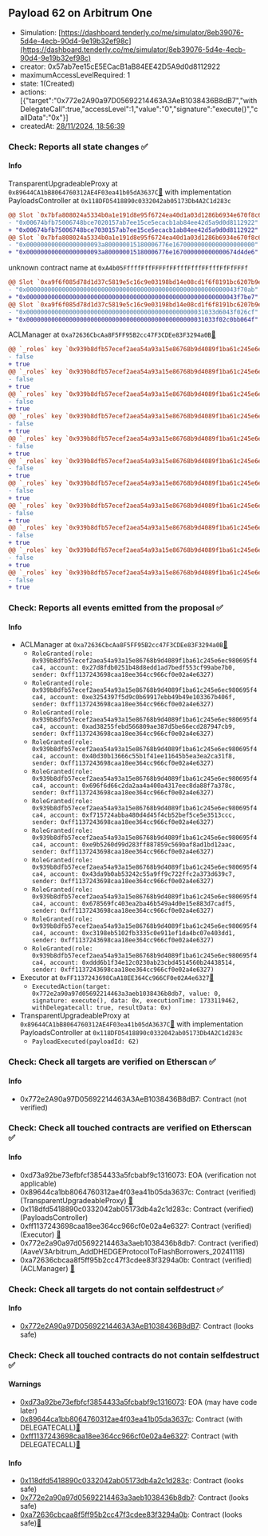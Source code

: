 ## Payload 62 on Arbitrum One

- Simulation: [https://dashboard.tenderly.co/me/simulator/8eb39076-5d4e-4ecb-90d4-9e19b32ef98c](https://dashboard.tenderly.co/me/simulator/8eb39076-5d4e-4ecb-90d4-9e19b32ef98c)
- creator: 0x57ab7ee15cE5ECacB1aB84EE42D5A9d0d8112922
- maximumAccessLevelRequired: 1
- state: 1(Created)
- actions: [{"target":"0x772e2A90a97D05692214463A3AeB1038436B8dB7","withDelegateCall":true,"accessLevel":1,"value":"0","signature":"execute()","callData":"0x"}]
- createdAt: [28/11/2024, 18:56:39](https://arbiscan.io/tx/0xf72af414452e266b032d11ca3ae1eec1d6197aebe95655b3847c3e16081fc98c)

### Check: Reports all state changes :white_check_mark:

#### Info


TransparentUpgradeableProxy at `0x89644CA1bB8064760312AE4F03ea41b05dA3637C`[:ghost:](https://github.com/bgd-labs/aave-address-book "GovernanceV3Arbitrum.PAYLOADS_CONTROLLER") with implementation PayloadsController at `0x118DFD5418890c0332042ab05173Db4A2C1d283c`
```diff
@@ Slot `0x7bfa808024a5334b0a1e191d8e95f6724ea40d1a03d1286b6934e670f8c6924b` @@
- "0x00674bfb75006748bce7020157ab7ee15ce5ecacb1ab84ee42d5a9d0d8112922"
+ "0x00674bfb75006748bce7030157ab7ee15ce5ecacb1ab84ee42d5a9d0d8112922"
@@ Slot `0x7bfa808024a5334b0a1e191d8e95f6724ea40d1a03d1286b6934e670f8c6924c` @@
- "0x000000000000000000093a800000015180006776e16700000000000000000000"
+ "0x000000000000000000093a800000015180006776e167000000000000674d4de6"
```

unknown contract name at `0xA4b05FffffFffFFFFfFFfffFfffFFfffFfFfFFFf`
```diff
@@ Slot `0xa9f6f085d78d1d37c5819e5c16c9e03198bd14e08cd1f6f8191bc6207b9e9706` @@
- "0x00000000000000000000000000000000000000000000000000000000043f70ab"
+ "0x00000000000000000000000000000000000000000000000000000000043f7be7"
@@ Slot `0xa9f6f085d78d1d37c5819e5c16c9e03198bd14e08cd1f6f8191bc6207b9e970b` @@
- "0x00000000000000000000000000000000000000000000000031033d6043f026cf"
+ "0x00000000000000000000000000000000000000000000000031033f02c0bb064f"
```

ACLManager at `0xa72636CbcAa8F5FF95B2cc47F3CDEe83F3294a0B`[:ghost:](https://github.com/bgd-labs/aave-address-book "AaveV3Arbitrum.ACL_MANAGER")
```diff
@@ `_roles` key `0x939b8dfb57ecef2aea54a93a15e86768b9d4089f1ba61c245e6ec980695f4ca4.members.0x27d8fdb0251b48d8edd1ad7bedf553cf99abe7b0` @@
- false
+ true
@@ `_roles` key `0x939b8dfb57ecef2aea54a93a15e86768b9d4089f1ba61c245e6ec980695f4ca4.members.0x40d30b13666c55b1f41ee11645b5ea3ea2ca31f8` @@
- false
+ true
@@ `_roles` key `0x939b8dfb57ecef2aea54a93a15e86768b9d4089f1ba61c245e6ec980695f4ca4.members.0x43da9b0ab53242c55a9ff9c722ffc2a373d639c7` @@
- false
+ true
@@ `_roles` key `0x939b8dfb57ecef2aea54a93a15e86768b9d4089f1ba61c245e6ec980695f4ca4.members.0x678569fc403ea2ba46b549a4d0e15e883d7cadf5` @@
- false
+ true
@@ `_roles` key `0x939b8dfb57ecef2aea54a93a15e86768b9d4089f1ba61c245e6ec980695f4ca4.members.0x696f6d66c2da2aa4a400a4317eec8da88f7a378c` @@
- false
+ true
@@ `_roles` key `0x939b8dfb57ecef2aea54a93a15e86768b9d4089f1ba61c245e6ec980695f4ca4.members.0xad38255febd566809ae387d5be66ecd287947cb9` @@
- false
+ true
@@ `_roles` key `0x939b8dfb57ecef2aea54a93a15e86768b9d4089f1ba61c245e6ec980695f4ca4.members.0xc3198eb5102fb3335c0e911ef1da4bc07e403dd1` @@
- false
+ true
@@ `_roles` key `0x939b8dfb57ecef2aea54a93a15e86768b9d4089f1ba61c245e6ec980695f4ca4.members.0xddd6b1f34e12c0230ab23cbd4514560b24438514` @@
- false
+ true
@@ `_roles` key `0x939b8dfb57ecef2aea54a93a15e86768b9d4089f1ba61c245e6ec980695f4ca4.members.0xe3254397f5d9c0b69917ebb49b49e103367b406f` @@
- false
+ true
@@ `_roles` key `0x939b8dfb57ecef2aea54a93a15e86768b9d4089f1ba61c245e6ec980695f4ca4.members.0xe9b5260d99d283ff887859c569baf8ad1bd12aac` @@
- false
+ true
@@ `_roles` key `0x939b8dfb57ecef2aea54a93a15e86768b9d4089f1ba61c245e6ec980695f4ca4.members.0xf715724abba480d4d45f4cb52bef5ce5e3513ccc` @@
- false
+ true
```


### Check: Reports all events emitted from the proposal :white_check_mark:

#### Info

- ACLManager at `0xa72636CbcAa8F5FF95B2cc47F3CDEe83F3294a0B`[:ghost:](https://github.com/bgd-labs/aave-address-book "AaveV3Arbitrum.ACL_MANAGER")
  - `RoleGranted(role: 0x939b8dfb57ecef2aea54a93a15e86768b9d4089f1ba61c245e6ec980695f4ca4, account: 0x27d8fdb0251b48d8edd1ad7bedf553cf99abe7b0, sender: 0xff1137243698caa18ee364cc966cf0e02a4e6327)`
  - `RoleGranted(role: 0x939b8dfb57ecef2aea54a93a15e86768b9d4089f1ba61c245e6ec980695f4ca4, account: 0xe3254397f5d9c0b69917ebb49b49e103367b406f, sender: 0xff1137243698caa18ee364cc966cf0e02a4e6327)`
  - `RoleGranted(role: 0x939b8dfb57ecef2aea54a93a15e86768b9d4089f1ba61c245e6ec980695f4ca4, account: 0xad38255febd566809ae387d5be66ecd287947cb9, sender: 0xff1137243698caa18ee364cc966cf0e02a4e6327)`
  - `RoleGranted(role: 0x939b8dfb57ecef2aea54a93a15e86768b9d4089f1ba61c245e6ec980695f4ca4, account: 0x40d30b13666c55b1f41ee11645b5ea3ea2ca31f8, sender: 0xff1137243698caa18ee364cc966cf0e02a4e6327)`
  - `RoleGranted(role: 0x939b8dfb57ecef2aea54a93a15e86768b9d4089f1ba61c245e6ec980695f4ca4, account: 0x696f6d66c2da2aa4a400a4317eec8da88f7a378c, sender: 0xff1137243698caa18ee364cc966cf0e02a4e6327)`
  - `RoleGranted(role: 0x939b8dfb57ecef2aea54a93a15e86768b9d4089f1ba61c245e6ec980695f4ca4, account: 0xf715724abba480d4d45f4cb52bef5ce5e3513ccc, sender: 0xff1137243698caa18ee364cc966cf0e02a4e6327)`
  - `RoleGranted(role: 0x939b8dfb57ecef2aea54a93a15e86768b9d4089f1ba61c245e6ec980695f4ca4, account: 0xe9b5260d99d283ff887859c569baf8ad1bd12aac, sender: 0xff1137243698caa18ee364cc966cf0e02a4e6327)`
  - `RoleGranted(role: 0x939b8dfb57ecef2aea54a93a15e86768b9d4089f1ba61c245e6ec980695f4ca4, account: 0x43da9b0ab53242c55a9ff9c722ffc2a373d639c7, sender: 0xff1137243698caa18ee364cc966cf0e02a4e6327)`
  - `RoleGranted(role: 0x939b8dfb57ecef2aea54a93a15e86768b9d4089f1ba61c245e6ec980695f4ca4, account: 0x678569fc403ea2ba46b549a4d0e15e883d7cadf5, sender: 0xff1137243698caa18ee364cc966cf0e02a4e6327)`
  - `RoleGranted(role: 0x939b8dfb57ecef2aea54a93a15e86768b9d4089f1ba61c245e6ec980695f4ca4, account: 0xc3198eb5102fb3335c0e911ef1da4bc07e403dd1, sender: 0xff1137243698caa18ee364cc966cf0e02a4e6327)`
  - `RoleGranted(role: 0x939b8dfb57ecef2aea54a93a15e86768b9d4089f1ba61c245e6ec980695f4ca4, account: 0xddd6b1f34e12c0230ab23cbd4514560b24438514, sender: 0xff1137243698caa18ee364cc966cf0e02a4e6327)`
- Executor at `0xFF1137243698CaA18EE364Cc966CF0e02A4e6327`[:ghost:](https://github.com/bgd-labs/aave-address-book "AaveV3Arbitrum.ACL_ADMIN, GovernanceV3Arbitrum.EXECUTOR_LVL_1")
  - `ExecutedAction(target: 0x772e2a90a97d05692214463a3aeb1038436b8db7, value: 0, signature: execute(), data: 0x, executionTime: 1733119462, withDelegatecall: true, resultData: 0x)`
- TransparentUpgradeableProxy at `0x89644CA1bB8064760312AE4F03ea41b05dA3637C`[:ghost:](https://github.com/bgd-labs/aave-address-book "GovernanceV3Arbitrum.PAYLOADS_CONTROLLER") with implementation PayloadsController at `0x118DFD5418890c0332042ab05173Db4A2C1d283c`
  - `PayloadExecuted(payloadId: 62)`

### Check: Check all targets are verified on Etherscan :white_check_mark:

#### Info

- 0x772e2A90a97D05692214463A3AeB1038436B8dB7: Contract (not verified) 

### Check: Check all touched contracts are verified on Etherscan :white_check_mark:

#### Info

- 0xd73a92be73efbfcf3854433a5fcbabf9c1316073: EOA (verification not applicable)
- 0x89644ca1bb8064760312ae4f03ea41b05da3637c: Contract (verified) (TransparentUpgradeableProxy) [:ghost:](https://github.com/bgd-labs/aave-address-book "GovernanceV3Arbitrum.PAYLOADS_CONTROLLER")
- 0x118dfd5418890c0332042ab05173db4a2c1d283c: Contract (verified) (PayloadsController) 
- 0xff1137243698caa18ee364cc966cf0e02a4e6327: Contract (verified) (Executor) [:ghost:](https://github.com/bgd-labs/aave-address-book "AaveV3Arbitrum.ACL_ADMIN, GovernanceV3Arbitrum.EXECUTOR_LVL_1")
- 0x772e2a90a97d05692214463a3aeb1038436b8db7: Contract (verified) (AaveV3Arbitrum_AddDHEDGEProtocolToFlashBorrowers_20241118) 
- 0xa72636cbcaa8f5ff95b2cc47f3cdee83f3294a0b: Contract (verified) (ACLManager) [:ghost:](https://github.com/bgd-labs/aave-address-book "AaveV3Arbitrum.ACL_MANAGER")

### Check: Check all targets do not contain selfdestruct :white_check_mark:

#### Info

- [0x772e2A90a97D05692214463A3AeB1038436B8dB7](https://arbiscan.io/address/0x772e2A90a97D05692214463A3AeB1038436B8dB7): Contract (looks safe)

### Check: Check all touched contracts do not contain selfdestruct :white_check_mark:

#### Warnings

- [0xd73a92be73efbfcf3854433a5fcbabf9c1316073](https://arbiscan.io/address/0xd73a92be73efbfcf3854433a5fcbabf9c1316073): EOA (may have code later)
- [0x89644ca1bb8064760312ae4f03ea41b05da3637c](https://arbiscan.io/address/0x89644ca1bb8064760312ae4f03ea41b05da3637c): Contract (with DELEGATECALL)[:ghost:](https://github.com/bgd-labs/aave-address-book "GovernanceV3Arbitrum.PAYLOADS_CONTROLLER")
- [0xff1137243698caa18ee364cc966cf0e02a4e6327](https://arbiscan.io/address/0xff1137243698caa18ee364cc966cf0e02a4e6327): Contract (with DELEGATECALL)[:ghost:](https://github.com/bgd-labs/aave-address-book "AaveV3Arbitrum.ACL_ADMIN, GovernanceV3Arbitrum.EXECUTOR_LVL_1")

#### Info

- [0x118dfd5418890c0332042ab05173db4a2c1d283c](https://arbiscan.io/address/0x118dfd5418890c0332042ab05173db4a2c1d283c): Contract (looks safe)
- [0x772e2a90a97d05692214463a3aeb1038436b8db7](https://arbiscan.io/address/0x772e2a90a97d05692214463a3aeb1038436b8db7): Contract (looks safe)
- [0xa72636cbcaa8f5ff95b2cc47f3cdee83f3294a0b](https://arbiscan.io/address/0xa72636cbcaa8f5ff95b2cc47f3cdee83f3294a0b): Contract (looks safe)[:ghost:](https://github.com/bgd-labs/aave-address-book "AaveV3Arbitrum.ACL_MANAGER")

